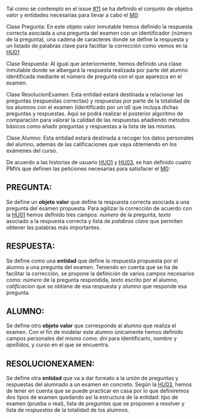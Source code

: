 Tal como se contempló en el issue [#11](https://github.com/danielsp13/SuperCatch/issues/11) se ha definido el conjunto de objetos valor y entidades necesarias para llevar a cabo el [M0](https://github.com/danielsp13/SuperCatch/blob/main/docs/milestones.md#checkered_flag-m0-representaci%C3%B3n-inicial-del-modelo-definici%C3%B3n-de-entidades-a-trav%C3%A9s-de-clases):

Clase Pregunta: En este objeto valor inmutable hemos definido la respuesta correcta asociada a una pregunta del examen con un identificador (número de la pregunta), una cadena de caracteres donde se define la respuesta y un listado de palabras clave para facilitar la corrección como vemos en la [HU01](https://github.com/danielsp13/SuperCatch/blob/main/docs/user-stories.md#black_nib-hu01-dolores-quiere-agilizar-la-tarea-de-correcci%C3%B3n-de-ex%C3%A1menes)

Clase Respuesta: Al igual que anteriormente, hemos definido una clase inmutable donde se albergará la respuesta realizada por parte del alumno identificada mediante el número de pregunta con el que aparezca en el examen.

Clase ResolucionExamen: Esta entidad estará destinada a relacionar las preguntas (respuestas correctas) y respuestas por parte de la totalidad de los alumnos con el examen (identificado por un id) que incluya dichas preguntas y respuestas. Aquí se podrá realizar el posterior algoritmo de comparación para valorar la calidad de las respuestas añadiendo métodos básicos como añadir preguntas y respuestas a la lista de las mismas.

Clase Alumno: Esta entidad estará destinada a recoger los datos personales del alumno, además de las calificaciones que vaya obteniendo en los exámenes del curso.

De acuerdo a las historias de usuario [HUO1](https://github.com/danielsp13/SuperCatch/blob/main/docs/user-stories.md#black_nib-hu01-dolores-quiere-agilizar-la-tarea-de-correcci%C3%B3n-de-ex%C3%A1menes) y [HU03](https://github.com/danielsp13/SuperCatch/blob/main/docs/user-stories.md#black_nib-hu03-irene-necesita-entrenar-para-sus-ex%C3%A1menes), se han definido cuatro PMVs que definen las peticiones necesarias para satisfacer el [M0](https://github.com/danielsp13/SuperCatch/blob/main/docs/milestones.md#checkered_flag-m0-representaci%C3%B3n-inicial-del-modelo-definici%C3%B3n-de-entidades-a-trav%C3%A9s-de-clases):

## PREGUNTA:
Se define un **objeto valor** que define la respuesta correcta asociada a una pregunta del examen propuesta. Para agilizar la corrección de acuerdo con la [HU01](https://github.com/danielsp13/SuperCatch/blob/main/docs/user-stories.md#black_nib-hu01-dolores-quiere-agilizar-la-tarea-de-correcci%C3%B3n-de-ex%C3%A1menes) hemos definido tres campos: *número* de la pregunta, *texto* asociado a la respuesta correcta y lista de *palabras clave* que permiten obtener las palabras más importantes.

## RESPUESTA:
Se define como una **entidad** que define la respuesta propuesta por el alumno a una pregunta del examen. Teniendo en cuenta que se ha de facilitar la corrección, se propone la definición de varios campos necesarios como: *número* de la pregunta respondida, *texto* escrito por el alumno, *calificacion* que se obtiene de esa respuesta y *alumno* que responde esa pregunta.

## ALUMNO:
Se define otro **objeto valor** que corresponde al alumno que realiza el examen. Con el fin de modelar este alumno únicamente hemos definido campos personales del mismo como: *dni* para identificarlo, *nombre* y *apellidos*, y *curso* en el que se encuentra.

## RESOLUCIONEXAMEN:
Se define otra **entidad** que va a dar formato a la unión de preguntas y respuestas del alumnado a un examen en concreto. Según la [HU03](https://github.com/danielsp13/SuperCatch/blob/main/docs/user-stories.md#black_nib-hu03-irene-necesita-entrenar-para-sus-ex%C3%A1menes), hemos de tener en cuenta que se puede practicar en casa por lo que definiremos dos tipos de examen quedando así la estructura de la entidad: *tipo* de examen (prueba o real), lista de *preguntas* que se proponen a resolver y lista de *respuestas* de la totalidad de los alumnos.
